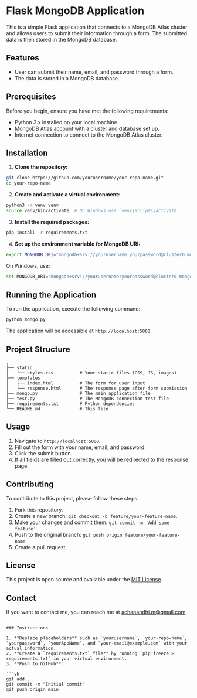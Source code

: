 
# Flask MongoDB Application

This is a simple Flask application that connects to a MongoDB Atlas cluster and allows users to submit their information through a form. The submitted data is then stored in the MongoDB database.

## Features

- User can submit their name, email, and password through a form.
- The data is stored in a MongoDB database.

## Prerequisites

Before you begin, ensure you have met the following requirements:

- Python 3.x installed on your local machine.
- MongoDB Atlas account with a cluster and database set up.
- Internet connection to connect to the MongoDB Atlas cluster.

## Installation

1. **Clone the repository:**

```sh
git clone https://github.com/yourusername/your-repo-name.git
cd your-repo-name
```

2. **Create and activate a virtual environment:**

```sh
python3 -m venv venv
source venv/bin/activate  # On Windows use `venv\Scripts\activate`
```

3. **Install the required packages:**

```sh
pip install -r requirements.txt
```

4. **Set up the environment variable for MongoDB URI:**

```sh
export MONGODB_URI="mongodb+srv://yourusername:yourpassword@cluster0.mongodb.net/?retryWrites=true&w=majority&appName=yourAppName"
```

On Windows, use:

```sh
set MONGODB_URI="mongodb+srv://yourusername:yourpassword@cluster0.mongodb.net/?retryWrites=true&w=majority&appName=yourAppName"
```

## Running the Application

To run the application, execute the following command:

```sh
python mongo.py
```

The application will be accessible at `http://localhost:5000`.

## Project Structure

```plaintext
.
├── static
│   └── styles.css          # Your static files (CSS, JS, images)
├── templates
│   ├── index.html          # The form for user input
│   └── response.html       # The response page after form submission
├── mongo.py                # The main application file
├── test.py                 # The MongoDB connection test file
├── requirements.txt        # Python dependencies
└── README.md               # This file
```

## Usage

1. Navigate to `http://localhost:5000`.
2. Fill out the form with your name, email, and password.
3. Click the submit button.
4. If all fields are filled out correctly, you will be redirected to the response page.

## Contributing

To contribute to this project, please follow these steps:

1. Fork this repository.
2. Create a new branch: `git checkout -b feature/your-feature-name`.
3. Make your changes and commit them: `git commit -m 'Add some feature'`.
4. Push to the original branch: `git push origin feature/your-feature-name`.
5. Create a pull request.

## License

This project is open source and available under the [MIT License](LICENSE).

## Contact

If you want to contact me, you can reach me at [achanandhi.m@gmail.com](mailto:achanandhi.m@gmail.com).
```

### Instructions

1. **Replace placeholders** such as `yourusername`, `your-repo-name`, `yourpassword`, `yourAppName`, and `your-email@example.com` with your actual information.
2. **Create a `requirements.txt` file** by running `pip freeze > requirements.txt` in your virtual environment.
3. **Push to GitHub**:

```sh
git add .
git commit -m "Initial commit"
git push origin main
```

